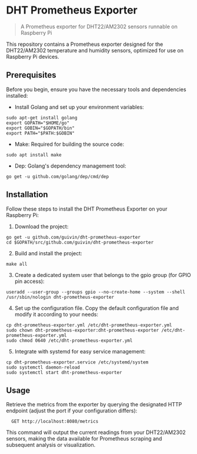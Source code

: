 # DHT Prometheus Exporter
> A Prometheus exporter for DHT22/AM2302 sensors runnable on Raspberry Pi

This repository contains a Prometheus exporter designed for the DHT22/AM2302 temperature and humidity sensors, optimized 
for use on Raspberry Pi devices.

## Prerequisites

Before you begin, ensure you have the necessary tools and dependencies installed:

* Install Golang and set up your environment variables:

```
sudo apt-get install golang
export GOPATH="$HOME/go"
export GOBIN="$GOPATH/bin"
export PATH="$PATH:$GOBIN"
```

* Make: Required for building the source code:

```
sudo apt install make
```

* Dep: Golang's dependency management tool:

```
go get -u github.com/golang/dep/cmd/dep
```

## Installation

Follow these steps to install the DHT Prometheus Exporter on your Raspberry Pi:

1. Download the project:

```
go get -u github.com/guivin/dht-prometheus-exporter
cd $GOPATH/src/github.com/guivin/dht-prometheus-exporter
```

2. Build and install the project:

```
make all
```

3. Create a dedicated system user that belongs to the gpio group (for GPIO pin access):

```
useradd --user-group --groups gpio --no-create-home --system --shell /usr/sbin/nologin dht-prometheus-exporter
```

4. Set up the configuration file. Copy the default configuration file and modify it according to your needs:

```
cp dht-prometheus-exporter.yml /etc/dht-prometheus-exporter.yml
sudo chown dht-prometheus-exporter:dht-prometheus-exporter /etc/dht-prometheus-exporter.yml
sudo chmod 0640 /etc/dht-prometheus-exporter.yml
```

5. Integrate with systemd for easy service management:

```
cp dht-prometheus-exporter.service /etc/systemd/system
sudo systemctl daemon-reload
sudo systemctl start dht-prometheus-exporter
```

## Usage

Retrieve the metrics from the exporter by querying the designated HTTP endpoint (adjust the port if 
your configuration differs):

```http
  GET http://localhost:8080/metrics
```

This command will output the current readings from your DHT22/AM2302 sensors, making the data available for Prometheus 
scraping and subsequent analysis or visualization.
